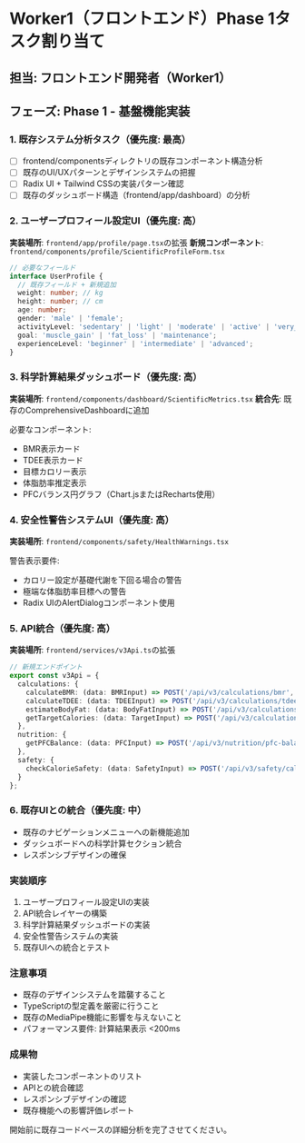 # Worker1（フロントエンド）Phase 1タスク割り当て

## 担当: フロントエンド開発者（Worker1）
## フェーズ: Phase 1 - 基盤機能実装

### 1. 既存システム分析タスク（優先度: 最高）
- [ ] frontend/componentsディレクトリの既存コンポーネント構造分析
- [ ] 既存のUI/UXパターンとデザインシステムの把握
- [ ] Radix UI + Tailwind CSSの実装パターン確認
- [ ] 既存のダッシュボード構造（frontend/app/dashboard）の分析

### 2. ユーザープロフィール設定UI（優先度: 高）
**実装場所**: `frontend/app/profile/page.tsx`の拡張
**新規コンポーネント**: `frontend/components/profile/ScientificProfileForm.tsx`

```typescript
// 必要なフィールド
interface UserProfile {
  // 既存フィールド + 新規追加
  weight: number; // kg
  height: number; // cm
  age: number;
  gender: 'male' | 'female';
  activityLevel: 'sedentary' | 'light' | 'moderate' | 'active' | 'very_active';
  goal: 'muscle_gain' | 'fat_loss' | 'maintenance';
  experienceLevel: 'beginner' | 'intermediate' | 'advanced';
}
```

### 3. 科学計算結果ダッシュボード（優先度: 高）
**実装場所**: `frontend/components/dashboard/ScientificMetrics.tsx`
**統合先**: 既存のComprehensiveDashboardに追加

必要なコンポーネント:
- BMR表示カード
- TDEE表示カード
- 目標カロリー表示
- 体脂肪率推定表示
- PFCバランス円グラフ（Chart.jsまたはRecharts使用）

### 4. 安全性警告システムUI（優先度: 高）
**実装場所**: `frontend/components/safety/HealthWarnings.tsx`

警告表示要件:
- カロリー設定が基礎代謝を下回る場合の警告
- 極端な体脂肪率目標への警告
- Radix UIのAlertDialogコンポーネント使用

### 5. API統合（優先度: 高）
**実装場所**: `frontend/services/v3Api.ts`の拡張

```typescript
// 新規エンドポイント
export const v3Api = {
  calculations: {
    calculateBMR: (data: BMRInput) => POST('/api/v3/calculations/bmr', data),
    calculateTDEE: (data: TDEEInput) => POST('/api/v3/calculations/tdee', data),
    estimateBodyFat: (data: BodyFatInput) => POST('/api/v3/calculations/body-fat', data),
    getTargetCalories: (data: TargetInput) => POST('/api/v3/calculations/target-calories', data),
  },
  nutrition: {
    getPFCBalance: (data: PFCInput) => POST('/api/v3/nutrition/pfc-balance', data),
  },
  safety: {
    checkCalorieSafety: (data: SafetyInput) => POST('/api/v3/safety/calorie-check', data),
  }
};
```

### 6. 既存UIとの統合（優先度: 中）
- 既存のナビゲーションメニューへの新機能追加
- ダッシュボードへの科学計算セクション統合
- レスポンシブデザインの確保

### 実装順序
1. ユーザープロフィール設定UIの実装
2. API統合レイヤーの構築
3. 科学計算結果ダッシュボードの実装
4. 安全性警告システムの実装
5. 既存UIへの統合とテスト

### 注意事項
- 既存のデザインシステムを踏襲すること
- TypeScriptの型定義を厳密に行うこと
- 既存のMediaPipe機能に影響を与えないこと
- パフォーマンス要件: 計算結果表示 <200ms

### 成果物
- 実装したコンポーネントのリスト
- APIとの統合確認
- レスポンシブデザインの確認
- 既存機能への影響評価レポート

開始前に既存コードベースの詳細分析を完了させてください。
